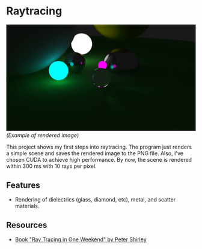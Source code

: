 # Raytracing

![image](example/output.png)
*(Example of rendered image)*

This project shows my first steps into raytracing. The program just renders a simple scene and saves the rendered image to the PNG file. Also, I've chosen CUDA to achieve high performance. By now, the scene is rendered within 300 ms with 10 rays per pixel.

## Features

 * Rendering of dielectrics (glass, diamond, etc), metal, and scatter materials.

## Resources
 
 * [Book "Ray Tracing in One Weekend" by Peter Shirley](https://www.amazon.com/Ray-Tracing-Weekend-Minibooks-Book-ebook/dp/B01B5AODD8)
